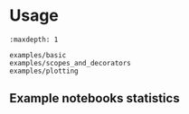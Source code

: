 # Usage

```{toctree}
:maxdepth: 1

examples/basic
examples/scopes_and_decorators
examples/plotting

```


## Example notebooks statistics

```{nb-exec-table}
```
